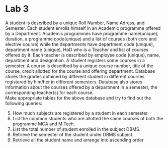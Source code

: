 # Lab 3
A student is described by a unique Roll Number, Name Adress, and Semester. Each student enrolls himself in an Academic programme offered by a Department. Academic programmes have programme name(unique), duration, a programme code(unique) and a list of courses (both core and elective course) while the departments have department code (unique), department name (unique), HoD who is a Teacher and list of courses offered by it. Each teacher is described by employee code (unique), name, department and designation. A student registers some courses in a semester. A course is described by a unique course number, title of the course, credit allotted for the course and offering department. Database stores the grades obtained by different student in different courses registered by him/her in different semesters. Database also stores information about the courses offered by a department in a semester, the corresponding teacher(s) for each course.  
Make appropriate tables for the above database and try to find out the following queries:  

5. How much subjects are registered by a student in each semester.
6. List the common students who are allotted the same courses of both the programme MCA and M.Tech.
7. List the total number of student enrolled in the subject DBMS.
8. Retrieve the semester of the student under DBMS subject.
9. Retrieve all the student name and arrange into ascending order